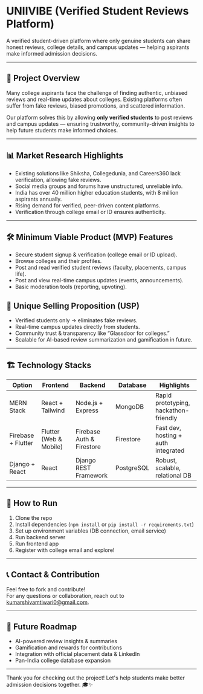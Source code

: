 # UNIIVIBE (Verified Student Reviews Platform)

A verified student-driven platform where only genuine students can share honest reviews, college details, and campus updates — helping aspirants make informed admission decisions.

---

## 🚀 Project Overview

Many college aspirants face the challenge of finding authentic, unbiased reviews and real-time updates about colleges. Existing platforms often suffer from fake reviews, biased promotions, and scattered information.

Our platform solves this by allowing **only verified students** to post reviews and campus updates — ensuring trustworthy, community-driven insights to help future students make informed choices.

---

## 📊 Market Research Highlights

- Existing solutions like Shiksha, Collegedunia, and Careers360 lack verification, allowing fake reviews.
- Social media groups and forums have unstructured, unreliable info.
- India has over 40 million higher education students, with 8 million aspirants annually.
- Rising demand for verified, peer-driven content platforms.
- Verification through college email or ID ensures authenticity.

---

## 🛠️ Minimum Viable Product (MVP) Features

- Secure student signup & verification (college email or ID upload).  
- Browse colleges and their profiles.  
- Post and read verified student reviews (faculty, placements, campus life).  
- Post and view real-time campus updates (events, announcements).  
- Basic moderation tools (reporting, upvoting).

## 🌟 Unique Selling Proposition (USP)

- Verified students only → eliminates fake reviews.  
- Real-time campus updates directly from students.  
- Community trust & transparency like “Glassdoor for colleges.”  
- Scalable for AI-based review summarization and gamification in future.  

---

## 🏗️ Technology Stacks

| Option          | Frontend            | Backend            | Database      | Highlights                   |
|-----------------|---------------------|--------------------|---------------|------------------------------|
| MERN Stack      | React + Tailwind     | Node.js + Express  | MongoDB       | Rapid prototyping, hackathon-friendly |
| Firebase + Flutter | Flutter (Web & Mobile) | Firebase Auth & Firestore | Firestore     | Fast dev, hosting + auth integrated |
| Django + React  | React               | Django REST Framework | PostgreSQL    | Robust, scalable, relational DB |

---

## 📄 How to Run

1. Clone the repo  
2. Install dependencies (`npm install` or `pip install -r requirements.txt`)  
3. Set up environment variables (DB connection, email service)  
4. Run backend server  
5. Run frontend app  
6. Register with college email and explore!  

---
## 📞 Contact & Contribution

Feel free to fork and contribute!  
For any questions or collaboration, reach out to kumarshivamtiwari0@gmail.com.

---

## 🎯 Future Roadmap

- AI-powered review insights & summaries  
- Gamification and rewards for contributions  
- Integration with official placement data & LinkedIn  
- Pan-India college database expansion  

---

Thank you for checking out the project! Let's help students make better admission decisions together. 🎓✨
